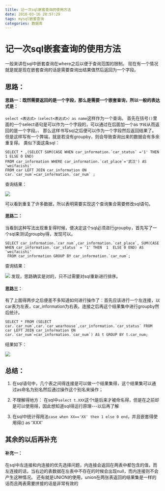 ```yaml
---
title: 记一次sql嵌套查询的使用方法
date: 2018-03-16 20:57:29
tags: mysql嵌套查询
categories: 数据库
---
```


# 记一次sql嵌套查询的使用方法
一般来讲在sql中嵌套查询在where之后以便于查询范围的限制。
现在有一个情况就是就是现在嵌套查询的话是需要查询出结果值然后返回为一个字段。

## 思路：
#### 思路一：既然需要返回的是一个字段，那么是需要一个嵌套查询，所以一般的表达式是：
`select <表达式>（select<表达式>）as name`这样作为一个查询。
首先在括号`()`里面的一个select语句是可以作为一个字段的，可以通过在后面加一个as `字段`从而返回的是一个字段。、
那么这样书写sql之后便可以作为一个字段然后返回结果了。但是这样写有一个弊端，就是若没有groupby，则会导致查询出来的数据会有多余重复得。
类似下面这条sql：
```
SELECT * ,(SELECT SUM(CASE WHEN car_information.`car_status` ='1' THEN 1 ELSE 0 END)
FROM car_information WHERE car_information.`cat_place`='武汉') AS 'weifacishi' 
FROM car LEFT JOIN car_information ON car.`car_num`=car_information.`car_num` ;  
```
查询结果：

![](sql重复数据.png)

可以看到重复了许多数据，所以表明需要实现这个查询集合需要修改sql语句。
#### 思路二：

当看到这种写法出现重复得时候，便决定这个sql必须进行groupby，首先写了一个sql来测试groupby得，发现可以。
```
SELECT car_information.`car_num`,car_information.`cat_place`, SUM(CASE WHEN car_information.`car_status` = '1' THEN  1  ELSE 0 END) AS 'weifacishi'
 FROM car_information GROUP BY car_information.`car_num`;
```
查询结果：

![](进行Groupby测试.png)
发现，思路确实是对的，只不过需要对sql重新进行排序。

#### 思路三：
有了上面得两步之后便差不多知道如何进行操作了：首先应该进行一个左连接，以car表为左表，car_information为右表。连接之后再这个结果集中进行groupby然后统计。

```
SELECT * FROM (SELECT car.`car_num`,car.`car_wearhouse`,car_information.`car_status` FROM car LEFT JOIN car_information ON car.`car_num`=car_information.`car_num`) AS t GROUP BY t.car_num;
```
结果如下：

![](正确得结果.png)

## 总结：
1. 在sql语句中，几个表之间得连接是可以做一个结果集得，这个结果集可以通过as命名为别名然后通过操作这个别名来操作；

2. 不理解得地方：
    在sql中`select t.XXX`这个t是后来才被命名得，但是在之前却是可以使用得，因此想知道sql得运行原理---以后再了解

3. 在sql中统计得用法`case when XX=='XX' then 1 else 0 end`，并且嵌套得使用得() as 'XXX'
## 其余的以后再补充

#### 补充一：
在sql中左连接和内连接的优先选择问题，内连接会返回在两表中都包含的值，而左连接的话，当右边的表数据在左表中不存在的时候会出现null，而内连接则不会产生这种情况。
还有就是UNION的使用，union在两张表返回的结果集是一样的话而且两表需要拼接的话是非常有效的
